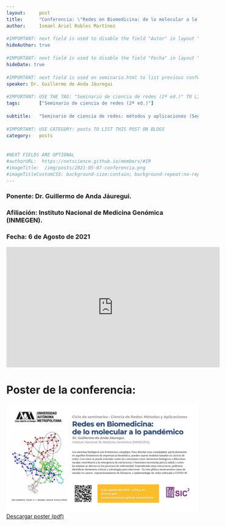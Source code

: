 ```yaml
---
layout:     post
title:      "Conferencia: \"Redes en Biomedicina: de lo molecular a lo pandémico\"."
author:     Ismael Ariel Robles Martínez

#IMPORTANT: next field is used to disable the field "Autor" in layout "post.html".
hideAuthor: true

#IMPORTANT: next field is used to disable the field "Fecha" in layout "post.html".
hideDate: true

#IMPORTANT: next field is used on seminario.html to list previous conferences
speaker: Dr. Guillermo de Anda Jáuregui

#IMPORTANT: USE THE TAG: "Seminario de ciencia de redes (2ª ed.)" TO LIST THIS POST ON "Seminarios/Conferencias previas"
tags: 		["Seminario de ciencia de redes (2ª ed.)"]

subtitle:  	"Seminario de ciencia de redes: métodos y aplicaciones (Segunda edición)"

#IMPORTANT: USE CATEGORY: posts TO LIST THIS POST ON BLOGS
category:   posts


#NEXT FIELDS ARE OPTIONAL
#authorURL:  https://netscience.github.io/members/#IR
#imageTitle:  /img/posts/2021-05-07-conferencia.png
#imageTitleCustomCSS: background-size:contain; background-repeat:no-repeat;
---
```



<div class="next-conference">			
	<h3><strong>Ponente</strong>: Dr. Guillermo de Anda Jáuregui.</h3>
	<h3><strong>Afiliación</strong>: Instituto Nacional de Medicina Genómica (INMEGEN).</h3>
	<h3><strong>Fecha</strong>: 6 de Agosto de 2021</h3>
</div>



<div class="live-stream"> 
<div class="live-stream-youtube"> 
<iframe width="560" height="315" src="https://www.youtube.com/embed/iLe3bv58UFw" title="YouTube video player" frameborder="0" allow="accelerometer; autoplay; clipboard-write; encrypted-media; gyroscope; picture-in-picture" allowfullscreen></iframe>
</div>
</div>


<div class="conference-poster">
  <h1>Poster de la conferencia:</h1>
  <img class="img-conference" src="/img/seminar-2ed/Seminario2-GAJ-Biomedicina.png" />  
  <a class="strong-link download-conference-link" target="_blank" download="Seminario-GAJ-Biomedicina.pdf" href="/img/seminar-2ed/Seminario2-GAJ-Biomedicina.pdf">Descargar poster (pdf)</a>  
</div>

